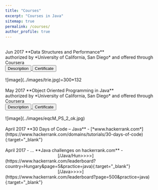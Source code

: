 ```yaml
---
title: "Courses"
excerpt: "Courses in Java"
sitemap: true
permalink: /courses/
author_profile: true
---
```


<br>
Jun 2017 		**Data Structures and Performance**<br>
authorized by *University of California, San Diego* and offered through Coursera<br>
<a href="https://www.coursera.org/learn/data-structures-optimizing-performance" target="_blank">
    <input type="button" value="Description" />
   </a>
   <a href="https://www.coursera.org/account/accomplishments/certificate/VK2T8VSYWEXG?lipi=urn%3Ali%3Apage%3Ad_flagship3_profile_view_base%3B0K%2FP01xfQbOyMHxl1FJCUA%3D%3D" target="_blank">
    <input type="button" value="Certificate" />
   </a>
   <br><br>
   ![image](../images/trie.jpg)=300*132
<br><br>
May 2017 		**Object Oriented Programming in Java**<br>
authorized by *University of California, San Diego* and offered through Coursera<br>
<a href="https://www.coursera.org/learn/object-oriented-java" target="_blank">
    <input type="button" value="Description" />
   </a>
   <a href="https://www.coursera.org/account/accomplishments/certificate/PZ36FS4LZLHN" target="_blank">
    <input type="button" value="Certificate" />
   </a>
  <br><br>
   ![image](../images/eqcM_PS_2_ok.jpg)
<br><br>
April 2017 		**30 Days of Code – Java** - [*www.hackerrank.com*](https://www.hackerrank.com/domains/tutorials/30-days-of-code){:target="_blank"} <br>
<br>
April 2017 - ... **Java challenges on hackerrank.com** - <br>
&emsp;&emsp;&emsp;&emsp;&emsp;&emsp;&emsp;&emsp;&emsp;&emsp;&emsp;&emsp;[/Java/Hun>>>>](https://www.hackerrank.com/leaderboard?country=Hungary&page=5&practice=java){:target="_blank"}<br>
&emsp;&emsp;&emsp;&emsp;&emsp;&emsp;&emsp;&emsp;&emsp;&emsp;&emsp;&emsp;[/Java>>>>](https://www.hackerrank.com/leaderboard?page=500&practice=java){:target="_blank"} 
<br><br>

   
